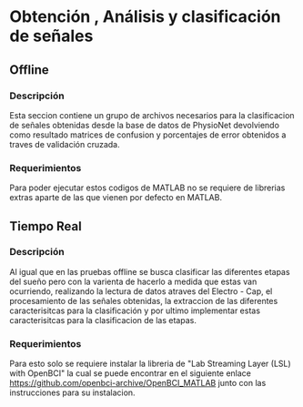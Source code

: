 # Obtención , Análisis y clasificación de señales  
## Offline
### Descripción 
Esta seccion contiene un grupo de archivos necesarios para la clasificacion de señales obtenidas desde la base de datos de PhysioNet devolviendo como resultado matrices de confusion y porcentajes de error obtenidos a traves de validación cruzada. 
### Requerimientos
Para poder ejecutar estos codigos de MATLAB no se requiere de librerias extras aparte de las que vienen por defecto en MATLAB.
## Tiempo Real
### Descripción
Al igual que en las pruebas offline se busca clasificar las diferentes etapas del sueño pero con la varienta de hacerlo a medida que estas van ocurriendo, realizando la lectura de datos atraves del Electro - Cap, el procesamiento de las señales obtenidas, la extraccion de las diferentes caracterisitcas para la clasificación y por ultimo implementar estas caracterisitcas para la clasificacion de las etapas.
### Requerimientos
Para esto solo se requiere instalar la libreria de "Lab Streaming Layer (LSL) with OpenBCI" la cual se puede encontrar en el siguiente enlace https://github.com/openbci-archive/OpenBCI_MATLAB junto con las instrucciones para su instalacion.
